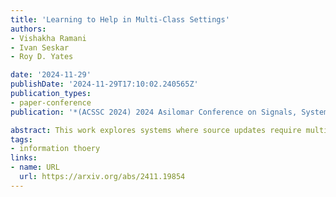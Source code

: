 ```yaml
---
title: 'Learning to Help in Multi-Class Settings'
authors:
- Vishakha Ramani
- Ivan Seskar
- Roy D. Yates

date: '2024-11-29'
publishDate: '2024-11-29T17:10:02.240565Z'
publication_types:
- paper-conference
publication: '*(ACSSC 2024) 2024 Asilomar Conference on Signals, Systems, and Computers*'

abstract: This work explores systems where source updates require multiple sequential processing steps. We model and analyze the Age of Information (AoI) performance of various system designs under both parallel and series server setups. In parallel setups, each processor executes all computation steps with multiple processors working in parallel, while in series setups, each processor performs a specific step in sequence. In practice, processing faster is better in terms of age but it also consumes more power. We identify the occurrence of wasted power in these setups, which arises when processing efforts do not lead to a reduction in age. This happens when a fresher update finishes first in parallel servers or when a server preempts processing due to a fresher update from preceding server in series setups. To address this age-power trade-off, we formulate and solve an optimization problem to determine the optimal service rates for each processing step under a given power budget. We focus on a special case where updates require two computational steps.
tags:
- information thoery
links:
- name: URL
  url: https://arxiv.org/abs/2411.19854
---
```

